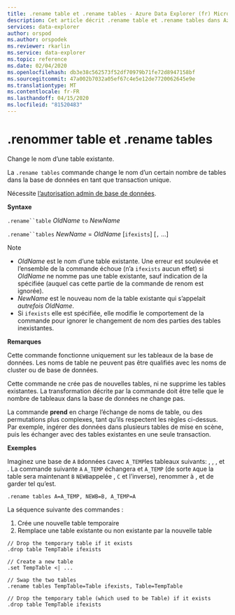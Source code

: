 ```yaml
---
title: .rename table et .rename tables - Azure Data Explorer (fr) Microsoft Docs
description: Cet article décrit .rename table et .rename tables dans Azure Data Explorer.
services: data-explorer
author: orspod
ms.author: orspodek
ms.reviewer: rkarlin
ms.service: data-explorer
ms.topic: reference
ms.date: 02/04/2020
ms.openlocfilehash: db3e38c562573f52df70979b71fe72d8947158bf
ms.sourcegitcommit: 47a002b7032a05ef67c4e5e12de7720062645e9e
ms.translationtype: MT
ms.contentlocale: fr-FR
ms.lasthandoff: 04/15/2020
ms.locfileid: "81520483"
---
```

# <a name="rename-table-and-rename-tables"></a>.renommer table et .rename tables

Change le nom d’une table existante.

La `.rename tables` commande change le nom d’un certain nombre de tables dans la base de données en tant que transaction unique.

Nécessite [l’autorisation admin de base de données](../management/access-control/role-based-authorization.md).

**Syntaxe**

`.rename``table` *OldName* `to` *NewName*

`.rename``tables` *NewName* = *OldName* [`ifexists`] [`,` ...]

> [!NOTE]
> * *OldName* est le nom d’une table existante. Une erreur est soulevée et l’ensemble de la commande échoue (n’a `ifexists` aucun effet) si *OldName* ne nomme pas une table existante, sauf indication de la spécifiée (auquel cas cette partie de la commande de renom est ignorée).
> * *NewName* est le nouveau nom de la table existante qui s’appelait *autrefois OldName*.
> * Si `ifexists` elle est spécifiée, elle modifie le comportement de la commande pour ignorer le changement de nom des parties des tables inexistantes.

**Remarques**

Cette commande fonctionne uniquement sur les tableaux de la base de données.
Les noms de table ne peuvent pas être qualifiés avec les noms de cluster ou de base de données.

Cette commande ne crée pas de nouvelles tables, ni ne supprime les tables existantes.
La transformation décrite par la commande doit être telle que le nombre de tableaux dans la base de données ne change pas.

La commande **prend** en charge l’échange de noms de table, ou des permutations plus complexes, tant qu’ils respectent les règles ci-dessus. Par exemple, ingérer des données dans plusieurs tables de mise en scène, puis les échanger avec des tables existantes en une seule transaction.

**Exemples**

Imaginez une base de `A` `B`données `C`avec `A_TEMP`les tableaux suivants: , , , et .
La commande suivante `A` `A_TEMP` échangera et `A_TEMP` (de sorte `A`que la table sera maintenant `B` `NEWB`appelée , `C` et l’inverse), renommer à , et de garder tel qu’est. 

```
.rename tables A=A_TEMP, NEWB=B, A_TEMP=A
``` 

La séquence suivante des commandes :
1. Crée une nouvelle table temporaire
1. Remplace une table existante ou non existante par la nouvelle table

```
// Drop the temporary table if it exists
.drop table TempTable ifexists

// Create a new table
.set TempTable <| ...

// Swap the two tables
.rename tables TempTable=Table ifexists, Table=TempTable

// Drop the temporary table (which used to be Table) if it exists
.drop table TempTable ifexists
```